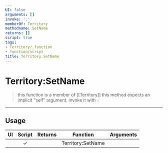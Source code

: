 ```yaml
---
UI: false
arguments: []
invoke: ':'
memberOf: Territory
methodname: SetName
returns: []
script: true
tags:
- Territory/_function
- function/script
title: Territory.SetName
---
```

# Territory:SetName
> this function is a member of [[Territory]]
> this method expects an implicit "self" argument. invoke it with `:`
-----
## Usage
|  UI | Script | Returns | Function | Arguments |
|:---:|:------:|-------:|:--------:|:---------|
| |✓||Territory:SetName||
